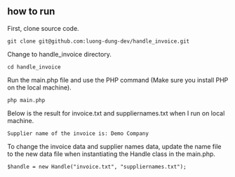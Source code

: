 ## how to run
First, clone source code.
```
git clone git@github.com:luong-dung-dev/handle_invoice.git
```

Change to handle_invoice directory.
```
cd handle_invoice
```

Run the main.php file and use the PHP command (Make sure you install PHP on the local machine).
```
php main.php
```

Below is the result for invoice.txt and suppliernames.txt when I run on local machine.
```
Supplier name of the invoice is: Demo Company
```

To change the invoice data and supplier names data, update the name file to the new data file when instantiating the Handle class in the main.php.
```
$handle = new Handle("invoice.txt", "suppliernames.txt");
```
